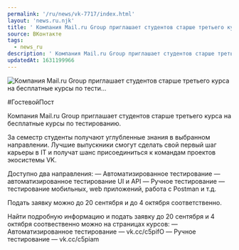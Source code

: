 ```yaml
---
permalink: '/ru/news/vk-7717/index.html'
layout: 'news.ru.njk'
title: ' Компания Mail.ru Group приглашает студентов старше третьего курса на бесплатные курсы по тести…'
source: ВКонтакте
tags:
  - news_ru
description: ' Компания Mail.ru Group приглашает студентов старше третьего курса на бесплатные курсы по тести…'
updatedAt: 1631199966
---
```

![ Компания Mail.ru Group приглашает студентов старше третьего курса на бесплатные курсы по тести…](https://sun9-41.userapi.com/sun9-29/impg/kpHi9XVa45tAo5H6gCZA0jUUgJw1vZ04BhLQvA/qNQrPhFixVs.jpg?size=1280x720&quality=96&sign=b3b1a5b53b061245493fb97aa9c83b3f&c_uniq_tag=rONAAPYd5l28jtHCUpwLN2mkX1KCJSQMKadbKfdBEbc&type=album)

#ГостевойПост

Компания Mail.ru Group приглашает студентов старше третьего курса на бесплатные курсы по тестированию.

За семестр студенты получают углубленные знания в выбранном направлении.
Лучшие выпускники смогут сделать свой первый шаг карьеры в IT и получат шанс присоединиться к командам проектов экосистемы VK.

Доступно два направления:
— Автоматизированное тестирование — автоматизированное тестирование UI и API
— Ручное тестирование — тестирование мобильных, web приложений, работа с Postman и т.д.

Подать заявку можно до 20 сентября и до 4 октября соответственно.

Найти подробную информацию и подать заявку до 20 сентября и 4 октября соотвественно можно на страницах курсов:
— Автоматизированное тестирование — vk.cc/c5pifO
— Ручное тестирование — vk.cc/c5piam
